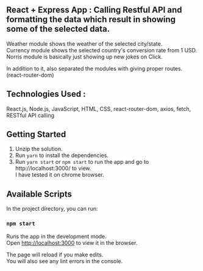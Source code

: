 ## React + Express App : Calling Restful API and formatting the data which result in showing some of the selected data.

Weather module shows the weather of the selected city/state. <br>
Currency module shows the selected country's conversion rate from 1 USD. <br>
Norris module is basically just showing up new jokes on Click. <br> 

In addition to it, also separated the modules with giving proper routes. (react-router-dom) 

## Technologies Used :

React.js, Node.js, JavaScript, HTML, CSS, react-router-dom, axios, fetch, RESTful API calling


## Getting Started

1. Unzip the solution.
2. Run `yarn` to install the dependencies.
3. Run `yarn start` or `npm start` to run the app and go to http://localhost:3000/ to view. <br> 
   I have tested it on chrome browser.

## Available Scripts

In the project directory, you can run:

### `npm start`

Runs the app in the development mode.<br>
Open [http://localhost:3000](http://localhost:3000) to view it in the browser.

The page will reload if you make edits.<br>
You will also see any lint errors in the console.





